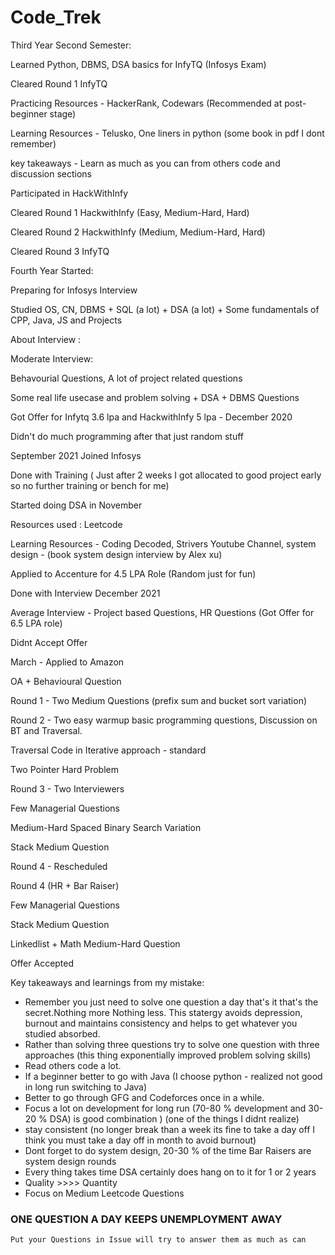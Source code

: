 # Code_Trek


Third Year Second Semester:

Learned Python, DBMS, DSA basics for InfyTQ (Infosys Exam)

Cleared Round 1 InfyTQ

Practicing Resources - HackerRank, Codewars (Recommended at post-beginner stage)

Learning Resources - Telusko, One liners in python (some book in pdf I dont remember)

key takeaways - Learn as much as you can from others code and discussion sections


Participated in HackWithInfy 

Cleared Round 1 HackwithInfy  (Easy, Medium-Hard, Hard)   

Cleared Round 2 HackwithInfy  (Medium, Medium-Hard, Hard) 

Cleared Round 3 InfyTQ

Fourth Year Started:

Preparing for Infosys Interview

Studied OS, CN, DBMS + SQL (a lot) + DSA (a lot) + Some fundamentals of CPP, Java, JS and Projects

About Interview : 

Moderate Interview:

Behavourial Questions, A lot of project related questions

Some real life usecase and problem solving + DSA + DBMS Questions 

Got Offer for Infytq 3.6 lpa and HackwithInfy 5 lpa - December 2020


Didn't do much programming after that just random stuff

September 2021 Joined Infosys

Done with Training ( Just after 2 weeks I got allocated to good project early so no further training or bench for me)


Started doing DSA in November

Resources used : Leetcode

Learning Resources - Coding Decoded, Strivers Youtube Channel, system design - (book system design interview by Alex xu)

Applied to Accenture for 4.5 LPA Role (Random just for fun)

Done with Interview December 2021

Average Interview - Project based Questions, HR Questions (Got Offer for 6.5 LPA role)

Didnt Accept Offer

March - Applied to Amazon

OA + Behavioural Question

Round 1 - Two Medium Questions (prefix sum and  bucket sort variation) 

Round 2 - Two easy warmup basic programming questions, Discussion on BT and Traversal.

Traversal Code in Iterative approach - standard

Two Pointer Hard Problem

Round 3 - Two Interviewers

Few Managerial Questions

Medium-Hard Spaced Binary Search Variation

Stack Medium Question

Round 4 - Rescheduled

Round 4 (HR + Bar Raiser)

Few Managerial Questions

Stack Medium Question

Linkedlist + Math Medium-Hard Question

Offer Accepted


Key takeaways and learnings from my mistake:
- Remember you just need to solve one question a day that's it that's the secret.Nothing more Nothing less. This statergy avoids depression, burnout and maintains consistency and helps to get whatever you studied absorbed.
- Rather than solving three questions try to solve one question with three approaches (this thing exponentially improved problem solving skills)
- Read others code a lot. 
- If a  beginner better to go with Java (I choose python - realized not good in long run switching to Java)
- Better to go through GFG and Codeforces once in a while. 
- Focus a lot on development for long run (70-80 % development and 30-20 % DSA) is good combination ) (one of the things I didnt realize)
- stay consistent (no longer break than a week its fine to take a day off I think you must take a day off in month to avoid burnout)
- Dont forget to do system design, 20-30 % of the time Bar Raisers are system design rounds
- Every thing takes time DSA certainly does hang on to it for 1 or 2 years
- Quality >>>> Quantity 
- Focus on Medium Leetcode Questions


### ONE QUESTION A DAY KEEPS UNEMPLOYMENT AWAY


```
Put your Questions in Issue will try to answer them as much as can
```